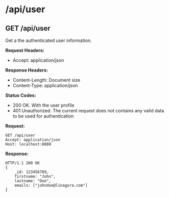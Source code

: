 # /api/user

## GET /api/user

Get a the authenticated user information.

**Request Headers:**

- Accept: application/json

**Response Headers:**

- Content-Length: Document size
- Content-Type: application/json

**Status Codes:**

- 200 OK. With the user profile
- 401 Unauthorized. The current request does not contains any valid data to be used for authentication

**Request:**

    GET /api/user
    Accept: application/json
    Host: localhost:8080

**Response:**

    HTTP/1.1 200 OK
    {
        _id: 123456789,
        firstname: "John",
        lastname: "Doe",
        emails: ["johndoe@linagora.com"]
    }